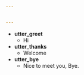 ```yaml
---


---
```


<ul>
<li><strong>utter_greet</strong>
<ul>
<li>Hi</li>
</ul>
</li>
<li><strong>utter_thanks</strong>
<ul>
<li>Welcome</li>
</ul>
</li>
<li><strong>utter_bye</strong>
<ul>
<li>Nice to meet you, Bye.</li>
</ul>
</li>
</ul>

